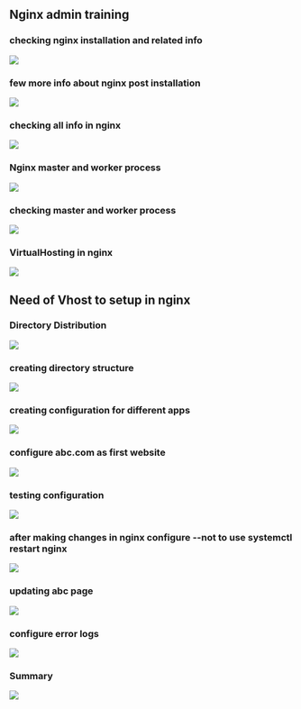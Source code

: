 ## Nginx admin training 

### checking nginx installation and related info 

<img src="info.png">

### few more info about nginx post  installation 

<img src="post.png">

### checking all info in nginx 

<img src="tip.png">

### Nginx master and worker process 

<img src="ps.png">

### checking master and worker process 

<img src="worker.png">

### VirtualHosting in nginx 

<img src="vhost.png">

## Need of Vhost to setup in nginx 

### Directory Distribution 

<img src="db.png">

### creating directory structure 

<img src="createds.png">

### creating configuration for different apps 

<img src="def.png">

### configure abc.com as first website 

<img src="vhost1.png">

### testing configuration 

<img src="testconf.png">

### after making changes in nginx configure --not to use systemctl restart nginx 

<img src="not2.png">

### updating abc page 

<img src="abcpage.png">

### configure error logs 

<img src="error.png">

###  Summary 

<img src="sum.png">




